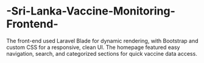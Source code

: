 # -Sri-Lanka-Vaccine-Monitoring-Frontend-
The front-end used Laravel Blade for dynamic rendering, with Bootstrap and custom CSS for a responsive, clean UI. The homepage featured easy navigation, search, and categorized sections for quick vaccine data access.
